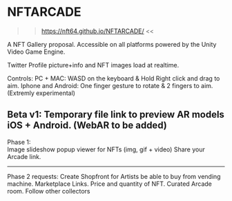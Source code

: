 # NFTARCADE
>> https://nft64.github.io/NFTARCADE/ <<

A NFT Gallery proposal.  Accessible on all platforms powered by the Unity Video Game Engine.

Twitter Profile picture+info and NFT images load at realtime.

Controls:
PC + MAC:  WASD on the keyboard & Hold Right click and drag to aim.
Iphone and Android: One finger gesture to rotate & 2 fingers to aim. (Extremly experimental)

Beta v1:
Temporary file link to preview AR models iOS + Android. (WebAR to be added)
---------------
Phase 1:  
Image slideshow popup viewer for NFTs  (img, gif + video)
Share your Arcade link.

---------------
Phase 2 requests:
Create Shopfront for Artists be able to buy from vending machine. 
Marketplace Links.
Price and quantity of NFT.
Curated Arcade room.
Follow other collectors
